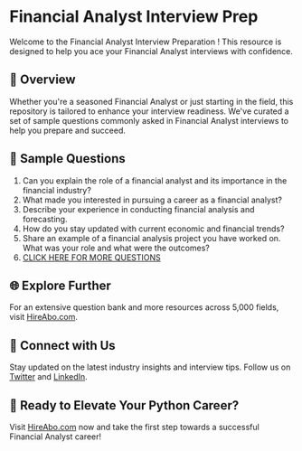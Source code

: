 # Financial Analyst Interview Prep

Welcome to the Financial Analyst Interview Preparation ! This resource is designed to help you ace your Financial Analyst interviews with confidence.

## 🚀 Overview

Whether you're a seasoned Financial Analyst or just starting in the field, this repository is tailored to enhance your interview readiness. We've curated a set of sample questions commonly asked in Financial Analyst interviews to help you prepare and succeed.

## 📝 Sample Questions

1. Can you explain the role of a financial analyst and its importance in the financial industry?
2. What made you interested in pursuing a career as a financial analyst?
3. Describe your experience in conducting financial analysis and forecasting.
4. How do you stay updated with current economic and financial trends?
5. Share an example of a financial analysis project you have worked on. What was your role and what were the outcomes?
6. [CLICK HERE FOR MORE QUESTIONS](https://hireabo.com/job/19_0_9/Financial%20Analyst)

## 🌐 Explore Further

For an extensive question bank and more resources across 5,000 fields, visit [HireAbo.com](https://www.hireabo.com).

## 📱 Connect with Us

Stay updated on the latest industry insights and interview tips. Follow us on [Twitter](https://twitter.com/hireabo) and [LinkedIn](https://www.linkedin.com/in/hire-abo-3609972a8/).

## 🚀 Ready to Elevate Your Python Career?

Visit [HireAbo.com](https://www.hireabo.com) now and take the first step towards a successful Financial Analyst career!